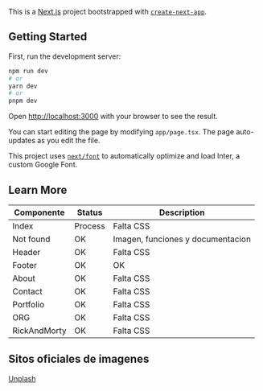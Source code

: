 This is a [Next.js](https://nextjs.org/) project bootstrapped with [`create-next-app`](https://github.com/vercel/next.js/tree/canary/packages/create-next-app).

## Getting Started

First, run the development server:

```bash
npm run dev
# or
yarn dev
# or
pnpm dev
```

Open [http://localhost:3000](http://localhost:3000) with your browser to see the result.

You can start editing the page by modifying `app/page.tsx`. The page auto-updates as you edit the file.

This project uses [`next/font`](https://nextjs.org/docs/basic-features/font-optimization) to automatically optimize and load Inter, a custom Google Font.

## Learn More

| Componente | Status | Description |
| ----------- | ----------- | ----------- |
| Index | Process | Falta CSS |
| Not found | OK | Imagen, funciones y documentacion |
| Header | OK | Falta CSS |
| Footer | OK | OK |
| About | OK | Falta CSS |
| Contact | OK | Falta CSS |
| Portfolio | OK | Falta CSS |
| ORG | OK | Falta CSS |
| RickAndMorty | OK | Falta CSS |
## Sitos oficiales de imagenes

[Unplash](www.unsplash.com)
